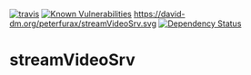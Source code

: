 [![travis](https://travis-ci.org/Peterfurax/streamVideoSrv.svg?branch=master)](https://travis-ci.org/Peterfurax/streamVideoSrv) [![Known Vulnerabilities](https://snyk.io/test/github/peterfurax/ori/badge.svg)](https://snyk.io/test/github/peterfurax/ori) <https://david-dm.org/peterfurax/streamVideoSrv.svg> [![Dependency Status](https://david-dm.org/peterfurax/streamVideoSrv.svg)](https://david-dm.org/peterfurax/streamVideoSrv)

# streamVideoSrv
